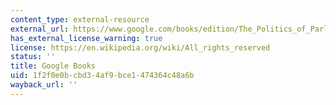 ```yaml
---
content_type: external-resource
external_url: https://www.google.com/books/edition/The_Politics_of_Parliamentary_Debate/IaCTBQAAQBAJ?hl=en&gbpv=1
has_external_license_warning: true
license: https://en.wikipedia.org/wiki/All_rights_reserved
status: ''
title: Google Books
uid: 1f2f0e0b-cbd3-4af9-bce1-474364c48a6b
wayback_url: ''
---
```

